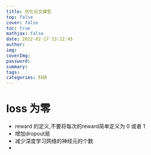 ```yaml
---
title: 优化论文模型
top: false
cover: false
toc: true
mathjax: false
date: 2022-02-17 23:12:45
author:
img:
coverImg:
password:
summary:
tags:
categories: 科研
---
```


# loss 为零

- reward 的定义,不要将每次的reward简单定义为 0 或者 1
- 增加dropout层
- 减少深度学习网络的神经元的个数
- 
